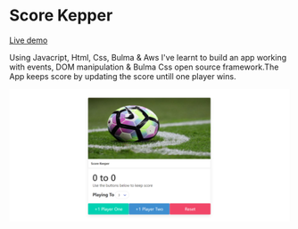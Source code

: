 # Score Kepper

[Live demo](https://gonzalo6282.github.io/ScoreKeeper/)

Using Javacript, Html, Css, Bulma & Aws I've learnt to build an app working with events, DOM manipulation & Bulma Css open source framework.The App keeps score by updating the score untill one player wins.

![This is an image](https://github.com/Gonzalo6282/ScoreKeeper/blob/main/scorekeeper.png)


